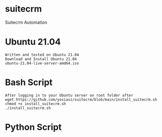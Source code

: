 # suitecrm
Suitecrm Automation 

# Ubuntu 21.04
    Written and tested on Ubuntu 21.04 
    Download and Install Ubuntu 21.04
    ubuntu-21.04-live-server-amd64.iso

# Bash Script
    After logging in to your Ubuntu server on root folder after 
    wget https://github.com/yosiasz/suitecrm/blob/main/install_suitecrm.sh
    chmod +x install_suitecrm.sh
    ./install_suitecrm.sh
# Python Script
